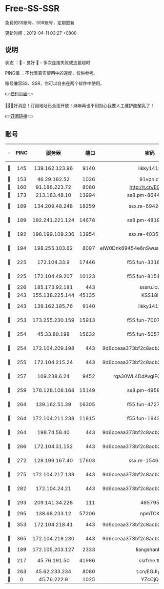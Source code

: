 # Free-SS-SSR

免费的SS账号、SSR账号，定期更新

更新时间：2019-04-11 03:27 +0800

## 说明

状态     ：🙂 - 良好 🙁 - 多次连接失败或连接超时

PING值   ：不代表真实使用中的速度，仅供参考。

账号兼容SS、SSR，你可以自由在两个软件中使用。

👉[扫码页面](https://liesauer.github.io/Free-SS-SSR/)👈

🎉🎉🎉好消息！订阅地址已全面开放！麻麻再也不用担心我要人工维护酸酸乳了！

👉[订阅链接](https://www.liesauer.net/yogurt/subscribe?ACCESS_TOKEN=DAYxR3mMaZAsaqUb)👈

## 账号

|-|PING|服务器|端口|密码|加密方式|区域|
|:----:|:----:|:-----:|-----:|:----:|:----:|:----:|
|🙂|145|139.162.123.96|9140|likky1415|aes-256-cfb|JP|
|🙂|153|46.29.162.52|1026|91vpn.cf|rc4-md5|RU|
|🙂|160|91.188.223.72|8080|http://t.cn/EGJIyrl|rc4-md5|RU|
|🙂|173|213.183.48.10|13994|ss8.pm-86447705|rc4-md5|RU|
|🙂|189|134.209.48.248|18259|ssx.re-69424971|aes-256-cfb|US|
|🙂|189|192.241.221.124|14678|ss8.pm-48196423|aes-256-cfb|US|
|🙂|192|198.199.109.236|13954|ssx.re-40357683|aes-256-cfb|US|
|🙂|194|198.255.103.62|8097|eIW0Dnk69454e6nSwuspv9DmS201tQ0D|aes-256-cfb|US|
|🙂|225|172.104.33.9|17446|f55.fun-33182550|aes-256-cfb|SG|
|🙂|225|172.104.49.207|10123|f55.fun-81514495|aes-256-cfb|SG|
|🙂|226|185.173.92.181|443|sssru.icu|rc4-md5|RU|
|🙂|243|155.138.225.144|45135|KSS18l|rc4-md5|US|
|🙂|243|139.162.185.76|9140|likky1415|aes-256-cfb|DE|
|🙂|253|173.255.230.159|15913|f55.fun-70074599|aes-256-cfb|US|
|🙂|254|45.33.80.198|15632|f55.fun-50578586|aes-256-cfb|US|
|🙂|254|172.104.209.198|443|9d6cceaa373bf2c8acb22e60b6a58be6|aes-256-cfb|US|
|🙂|255|172.104.215.24|443|9d6cceaa373bf2c8acb22e60b6a58be6|aes-256-cfb|US|
|🙂|257|109.238.6.24|9452|rqa30WL4DdAvgIFG6Fs3znzTa|aes-256-cfb|FR|
|🙂|259|178.128.108.168|15149|ss8.pm-49584680|aes-256-cfb|SG|
|🙂|264|139.162.51.39|16305|f55.fun-47276743|aes-256-cfb|SG|
|🙂|264|172.104.211.238|11815|f55.fun-19426355|aes-256-cfb|US|
|🙂|264|198.74.58.40|443|9d6cceaa373bf2c8acb22e60b6a58be6|aes-256-cfb|US|
|🙂|266|172.104.31.152|443|9d6cceaa373bf2c8acb22e60b6a58be6|aes-256-cfb|US|
|🙂|272|128.199.167.40|17603|ssx.re-15469058|aes-256-cfb|SG|
|🙂|275|172.104.217.138|443|9d6cceaa373bf2c8acb22e60b6a58be6|aes-256-cfb|US|
|🙂|282|172.104.24.21|443|9d6cceaa373bf2c8acb22e60b6a58be6|aes-256-cfb|US|
|🙂|293|209.141.34.228|111|465795|aes-256-cfb|US|
|🙂|295|138.68.233.12|57206|npmTCK|rc4-md5|US|
|🙂|353|172.104.218.41|443|9d6cceaa373bf2c8acb22e60b6a58be6|aes-256-cfb|US|
|🙂|365|172.104.218.230|443|9d6cceaa373bf2c8acb22e60b6a58be6|aes-256-cfb|US|
|🙂|189|172.105.203.127|2333|liangshanbo|chacha20|JP|
|🙂|217|45.76.191.50|41986|ssrfree.tk|aes-256-cfb|SG|
|🙂|263|45.62.233.234|8080|t.cn/EGJIyrl|rc4-md5|CA|
|🙁|0|45.76.222.9|1025|YZcCjQ|rc4-md5|JP|
